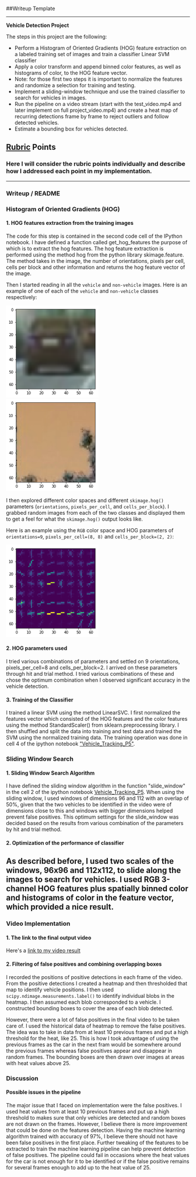 ##Writeup Template

---

**Vehicle Detection Project**

The steps in this project are the following:

* Perform a Histogram of Oriented Gradients (HOG) feature extraction on a labeled training set of images and train a classifier Linear SVM classifier
* Apply a color transform and append binned color features, as well as histograms of color, to the HOG feature vector. 
* Note: for those first two steps it is important to normalize the features and randomize a selection for training and testing.
* Implement a sliding-window technique and use the trained classifier to search for vehicles in images.
* Run the pipeline on a video stream (start with the test_video.mp4 and later implement on full project_video.mp4) and create a heat map of recurring detections frame by frame to reject outliers and follow detected vehicles.
* Estimate a bounding box for vehicles detected.

[//]: # (Image References)
[image1]: ./examples/car.jpg
[image2]: ./examples/notcar.jpg
[image3]: ./examples/hog_image.jpg
[video1]: ./final_video.mp4

## [Rubric](https://review.udacity.com/#!/rubrics/513/view) Points
### Here I will consider the rubric points individually and describe how I addressed each point in my implementation.  

---
### Writeup / README

### Histogram of Oriented Gradients (HOG)

#### 1. HOG features extraction from the training images

The code for this step is contained in the second code cell of the IPython notebook. I have defined a function called get_hog_features the purpose of which is to extract the hog features. The hog feature extraction is performed using the method hog from the python library skimage.feature. The method takes in the image, the number of orientations, pixels per cell, cells per block and other information and returns the hog feature vector of the image.

Then I started reading in all the `vehicle` and `non-vehicle` images.  Here is an example of one of each of the `vehicle` and `non-vehicle` classes respectively:

![alt text][image1]
![alt text][image2]

I then explored different color spaces and different `skimage.hog()` parameters (`orientations`, `pixels_per_cell`, and `cells_per_block`).  I grabbed random images from each of the two classes and displayed them to get a feel for what the `skimage.hog()` output looks like.

Here is an example using the `RGB` color space and HOG parameters of `orientations=9`, `pixels_per_cell=(8, 8)` and `cells_per_block=(2, 2)`:

![alt text][image3]

#### 2. HOG parameters used

I tried various combinations of parameters and settled on 9 orientations, pixels_per_cell=8 and cells_per_block=2. I arrived on these parameters through hit and trial method. I tried various combinations of these and chose the optimum combination when I observed significant accuracy in the vehicle detection.

#### 3. Training of the Classifier

I trained a linear SVM using the method LinearSVC. I first normalized the features vector which consisted of the HOG features and the color features using the method StandardScaler() from sklearn.preprocessing library. I then shuffled and split the data into training and test data and trained the SVM using the normalized training data. The training operation was done in cell 4 of the ipython notebook ["Vehicle_Tracking_P5"](./Vehicle_Tracking_P5.ipynb).

### Sliding Window Search

#### 1. Sliding Window Search Algorithm

I have defined the sliding window algorithm in the function "slide_window" in the cell 2 of the ipython notebook [Vehicle_Tracking_P5](./Vehicle_Tracking_P5.ipynb). When using the sliding window, I used windows of dimensions 96 and 112 with an overlap of 50%, given that the two vehicles to be identified in the video were of dimensions close to this and windows with bigger dimensions helped prevent false positives. This optimum settings for the slide_window was decided based on the results from various combination of the parameters by hit and trial method.


#### 2. Optimization of the performance of classifier

As described before, I used two scales of the windows, 96x96 and 112x112, to slide along the images to search for vehicles. I used RGB 3-channel HOG features plus spatially binned color and histograms of color in the feature vector, which provided a nice result.
---

### Video Implementation

#### 1. The link to the final output video
Here's a [link to my video result](./final_video.mp4)


#### 2. Filtering of false positives and combining overlapping boxes

I recorded the positions of positive detections in each frame of the video.  From the positive detections I created a heatmap and then thresholded that map to identify vehicle positions.  I then used `scipy.ndimage.measurements.label()` to identify individual blobs in the heatmap. I then assumed each blob corresponded to a vehicle.  I constructed bounding boxes to cover the area of each blob detected.  

However, there were a lot of false positives in the final video to be taken care of. I used the historical data of heatmap to remove the false positives. The idea was to take in data from at least 10 previous frames and put a high threshold for the heat, like 25. This is how I took advantage of using the previous frames as the car in the next fram would be somewhere around the previous frames whereas false positives appear and disappear in random frames. The bounding boxes are then drawn over images at areas with heat values above 25.

### Discussion

#### Possible issues in the pipeline

The major issue that I faced on implementation were the false positives. I used heat values from at least 10 previous frames and put up a high threshold to makes sure that only vehicles are detected and random boxes are not drawn on the frames. 
However, I believe there is more improvement that could be done on the features detection. Having the machine learning algorithm trained with accuracy of 97%, I believe there should not have been false positives in the first place. Further tweaking of the features to be extracted to train the machine learning pipeline can help prevent detection of false positives. The pipeline could fail in occasions where the heat values for the car is not enough for it to be identified or if the false positive remains for several frames enough to add up to the heat value of 25.
